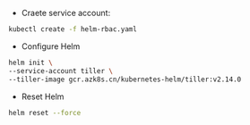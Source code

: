 - Craete service account:

``` bash
kubectl create -f helm-rbac.yaml
```


- Configure Helm

``` bash
helm init \
--service-account tiller \
--tiller-image gcr.azk8s.cn/kubernetes-helm/tiller:v2.14.0 
```

- Reset Helm 

``` bash 
helm reset --force
```

